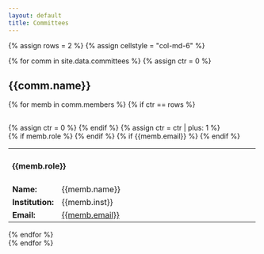 ```yaml
---
layout: default
title: Committees
---
```


{% assign rows = 2 %}
{% assign cellstyle = "col-md-6" %}

{% for comm in site.data.committees %}
{% assign ctr = 0 %}
<div class = "row">
<h2> {{comm.name}}</h2>
<a name = "{{comm.name | remove: " " }}"></a>
  {% for memb in comm.members %}
    {% if ctr == rows %}
</div>
<div class = "row" style = "margin-top: 30px;">
{% assign ctr = 0 %}
    {% endif %}
    {% assign ctr = ctr | plus: 1 %}
<div class = "{{cellstyle}}">
  <table  width = "100%">
    {% if memb.role %}
      <tr>
        <td  colspan = "2">
          <h4>{{memb.role}}</h4>
        </td>
      </tr>
    {% endif %}
    <tr>
      <td width = "20%" > <b> Name: </b> </td>
      <td> {{memb.name}} </td>
    </tr>
    <tr>
      <td> <b> Institution: </b> </td>
      <td> {{memb.inst}} </td>
    </tr>
    {% if {{memb.email}} %}
      <tr>
        <td> <b> Email: </b> </td>
        <td> <a href = "mailto:{{memb.email}}">{{memb.email}}</a> </td>
      </tr>
    {% endif %}
  </table>
</div>  
  {% endfor %}
</div> <!-- row -->
{% endfor %}
